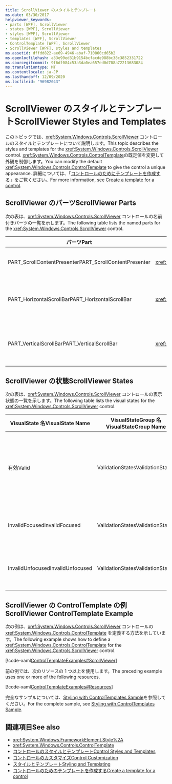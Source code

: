 ```yaml
---
title: ScrollViewer のスタイルとテンプレート
ms.date: 03/30/2017
helpviewer_keywords:
- parts [WPF], ScrollViewer
- states [WPF], ScrollViewer
- styles [WPF], ScrollViewer
- templates [WPF], ScrollViewer
- ControlTemplate [WPF], ScrollViewer
- ScrollViewer [WPF], styles and templates
ms.assetid: dffdd822-ae69-4946-abaf-710860cd65b2
ms.openlocfilehash: a33e99ed31b9154bcfacde988bc38c3852331722
ms.sourcegitcommit: 9f6df084c53a3da0ea657ed0d708a72213683084
ms.translationtype: MT
ms.contentlocale: ja-JP
ms.lasthandoff: 12/09/2020
ms.locfileid: "96982043"
---
```

# <a name="scrollviewer-styles-and-templates"></a><span data-ttu-id="cafe6-102">ScrollViewer のスタイルとテンプレート</span><span class="sxs-lookup"><span data-stu-id="cafe6-102">ScrollViewer Styles and Templates</span></span>
<span data-ttu-id="cafe6-103">このトピックでは、<xref:System.Windows.Controls.ScrollViewer> コントロールのスタイルとテンプレートについて説明します。</span><span class="sxs-lookup"><span data-stu-id="cafe6-103">This topic describes the styles and templates for the <xref:System.Windows.Controls.ScrollViewer> control.</span></span> <span data-ttu-id="cafe6-104"><xref:System.Windows.Controls.ControlTemplate>の既定値を変更して外観を制御します。</span><span class="sxs-lookup"><span data-stu-id="cafe6-104">You can modify the default <xref:System.Windows.Controls.ControlTemplate> to give the control a unique appearance.</span></span> <span data-ttu-id="cafe6-105">詳細については、「[コントロールのためにテンプレートを作成する](/dotnet/desktop-wpf/themes/how-to-create-apply-template)」をご覧ください。</span><span class="sxs-lookup"><span data-stu-id="cafe6-105">For more information, see [Create a template for a control](/dotnet/desktop-wpf/themes/how-to-create-apply-template).</span></span>  
  
## <a name="scrollviewer-parts"></a><span data-ttu-id="cafe6-106">ScrollViewer のパーツ</span><span class="sxs-lookup"><span data-stu-id="cafe6-106">ScrollViewer Parts</span></span>  
 <span data-ttu-id="cafe6-107">次の表は、<xref:System.Windows.Controls.ScrollViewer> コントロールの名前付きパーツの一覧を示します。</span><span class="sxs-lookup"><span data-stu-id="cafe6-107">The following table lists the named parts for the <xref:System.Windows.Controls.ScrollViewer> control.</span></span>  
  
|<span data-ttu-id="cafe6-108">パーツ</span><span class="sxs-lookup"><span data-stu-id="cafe6-108">Part</span></span>|<span data-ttu-id="cafe6-109">種類</span><span class="sxs-lookup"><span data-stu-id="cafe6-109">Type</span></span>|<span data-ttu-id="cafe6-110">説明</span><span class="sxs-lookup"><span data-stu-id="cafe6-110">Description</span></span>|  
|-|-|-|  
|<span data-ttu-id="cafe6-111">PART_ScrollContentPresenter</span><span class="sxs-lookup"><span data-stu-id="cafe6-111">PART_ScrollContentPresenter</span></span>|<xref:System.Windows.Controls.ScrollContentPresenter>|<span data-ttu-id="cafe6-112"><xref:System.Windows.Controls.ScrollViewer> のコンテンツのプレースホルダー。</span><span class="sxs-lookup"><span data-stu-id="cafe6-112">The placeholder for content in the <xref:System.Windows.Controls.ScrollViewer>.</span></span>|  
|<span data-ttu-id="cafe6-113">PART_HorizontalScrollBar</span><span class="sxs-lookup"><span data-stu-id="cafe6-113">PART_HorizontalScrollBar</span></span>|<xref:System.Windows.Controls.Primitives.ScrollBar>|<span data-ttu-id="cafe6-114">コンテンツを水平方向にスクロールするために使用する <xref:System.Windows.Controls.Primitives.ScrollBar>。</span><span class="sxs-lookup"><span data-stu-id="cafe6-114">The <xref:System.Windows.Controls.Primitives.ScrollBar> used to scroll the content horizontally.</span></span>|  
|<span data-ttu-id="cafe6-115">PART_VerticalScrollBar</span><span class="sxs-lookup"><span data-stu-id="cafe6-115">PART_VerticalScrollBar</span></span>|<xref:System.Windows.Controls.Primitives.ScrollBar>|<span data-ttu-id="cafe6-116">コンテンツを垂直方向にスクロールするために使用する <xref:System.Windows.Controls.Primitives.ScrollBar>。</span><span class="sxs-lookup"><span data-stu-id="cafe6-116">The <xref:System.Windows.Controls.Primitives.ScrollBar> used to scroll the content vertically.</span></span>|  
  
## <a name="scrollviewer-states"></a><span data-ttu-id="cafe6-117">ScrollViewer の状態</span><span class="sxs-lookup"><span data-stu-id="cafe6-117">ScrollViewer States</span></span>  
 <span data-ttu-id="cafe6-118">次の表は、<xref:System.Windows.Controls.ScrollViewer> コントロールの表示状態の一覧を示します。</span><span class="sxs-lookup"><span data-stu-id="cafe6-118">The following table lists the visual states for the <xref:System.Windows.Controls.ScrollViewer> control.</span></span>  
  
|<span data-ttu-id="cafe6-119">VisualState 名</span><span class="sxs-lookup"><span data-stu-id="cafe6-119">VisualState Name</span></span>|<span data-ttu-id="cafe6-120">VisualStateGroup 名</span><span class="sxs-lookup"><span data-stu-id="cafe6-120">VisualStateGroup Name</span></span>|<span data-ttu-id="cafe6-121">説明</span><span class="sxs-lookup"><span data-stu-id="cafe6-121">Description</span></span>|  
|-|-|-|  
|<span data-ttu-id="cafe6-122">有効</span><span class="sxs-lookup"><span data-stu-id="cafe6-122">Valid</span></span>|<span data-ttu-id="cafe6-123">ValidationStates</span><span class="sxs-lookup"><span data-stu-id="cafe6-123">ValidationStates</span></span>|<span data-ttu-id="cafe6-124">このコントロールで <xref:System.Windows.Controls.Validation> クラスを使用し、<xref:System.Windows.Controls.Validation.HasError%2A?displayProperty=nameWithType> 添付プロパティは `false` です。</span><span class="sxs-lookup"><span data-stu-id="cafe6-124">The control uses the <xref:System.Windows.Controls.Validation> class and the <xref:System.Windows.Controls.Validation.HasError%2A?displayProperty=nameWithType> attached property is `false`.</span></span>|  
|<span data-ttu-id="cafe6-125">InvalidFocused</span><span class="sxs-lookup"><span data-stu-id="cafe6-125">InvalidFocused</span></span>|<span data-ttu-id="cafe6-126">ValidationStates</span><span class="sxs-lookup"><span data-stu-id="cafe6-126">ValidationStates</span></span>|<span data-ttu-id="cafe6-127"><xref:System.Windows.Controls.Validation.HasError%2A?displayProperty=nameWithType> 添付プロパティは、コントロールにフォーカスがある `true` です。</span><span class="sxs-lookup"><span data-stu-id="cafe6-127">The <xref:System.Windows.Controls.Validation.HasError%2A?displayProperty=nameWithType> attached property is `true` has the control has focus.</span></span>|  
|<span data-ttu-id="cafe6-128">InvalidUnfocused</span><span class="sxs-lookup"><span data-stu-id="cafe6-128">InvalidUnfocused</span></span>|<span data-ttu-id="cafe6-129">ValidationStates</span><span class="sxs-lookup"><span data-stu-id="cafe6-129">ValidationStates</span></span>|<span data-ttu-id="cafe6-130"><xref:System.Windows.Controls.Validation.HasError%2A?displayProperty=nameWithType> 添付プロパティは、コントロールにフォーカスがない `true` です。</span><span class="sxs-lookup"><span data-stu-id="cafe6-130">The <xref:System.Windows.Controls.Validation.HasError%2A?displayProperty=nameWithType> attached property is `true` has the control does not have focus.</span></span>|  
  
## <a name="scrollviewer-controltemplate-example"></a><span data-ttu-id="cafe6-131">ScrollViewer の ControlTemplate の例</span><span class="sxs-lookup"><span data-stu-id="cafe6-131">ScrollViewer ControlTemplate Example</span></span>  
 <span data-ttu-id="cafe6-132">次の例は、<xref:System.Windows.Controls.ScrollViewer> コントロールの <xref:System.Windows.Controls.ControlTemplate> を定義する方法を示しています。</span><span class="sxs-lookup"><span data-stu-id="cafe6-132">The following example shows how to define a <xref:System.Windows.Controls.ControlTemplate> for the <xref:System.Windows.Controls.ScrollViewer> control.</span></span>  
  
 [!code-xaml[ControlTemplateExamples#ScrollViewer](~/samples/snippets/csharp/VS_Snippets_Wpf/ControlTemplateExamples/CS/resources/scrollviewer.xaml#scrollviewer)]  
  
 <span data-ttu-id="cafe6-133">前の例では、次のリソースの 1 つ以上を使用します。</span><span class="sxs-lookup"><span data-stu-id="cafe6-133">The preceding example uses one or more of the following resources.</span></span>  
  
 [!code-xaml[ControlTemplateExamples#Resources](~/samples/snippets/csharp/VS_Snippets_Wpf/ControlTemplateExamples/CS/resources/shared.xaml#resources)]  
  
 <span data-ttu-id="cafe6-134">完全なサンプルについては、[Styling with ControlTemplates Sample](https://github.com/Microsoft/WPF-Samples/tree/master/Styles%20&%20Templates/IntroToStylingAndTemplating)を参照してください。</span><span class="sxs-lookup"><span data-stu-id="cafe6-134">For the complete sample, see [Styling with ControlTemplates Sample](https://github.com/Microsoft/WPF-Samples/tree/master/Styles%20&%20Templates/IntroToStylingAndTemplating).</span></span>  
  
## <a name="see-also"></a><span data-ttu-id="cafe6-135">関連項目</span><span class="sxs-lookup"><span data-stu-id="cafe6-135">See also</span></span>

- <xref:System.Windows.FrameworkElement.Style%2A>
- <xref:System.Windows.Controls.ControlTemplate>
- [<span data-ttu-id="cafe6-136">コントロールのスタイルとテンプレート</span><span class="sxs-lookup"><span data-stu-id="cafe6-136">Control Styles and Templates</span></span>](control-styles-and-templates.md)
- [<span data-ttu-id="cafe6-137">コントロールのカスタマイズ</span><span class="sxs-lookup"><span data-stu-id="cafe6-137">Control Customization</span></span>](control-customization.md)
- [<span data-ttu-id="cafe6-138">スタイルとテンプレート</span><span class="sxs-lookup"><span data-stu-id="cafe6-138">Styling and Templating</span></span>](/dotnet/desktop-wpf/fundamentals/styles-templates-overview)
- [<span data-ttu-id="cafe6-139">コントロールのためのテンプレートを作成する</span><span class="sxs-lookup"><span data-stu-id="cafe6-139">Create a template for a control</span></span>](/dotnet/desktop-wpf/themes/how-to-create-apply-template)
